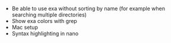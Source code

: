 - Be able to use exa without sorting by name (for example when searching multiple directories)
- Show exa colors with grep
- Mac setup
- Syntax highlighting in nano
